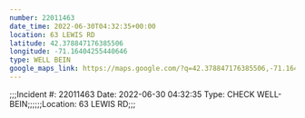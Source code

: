 ```yaml
---
number: 22011463
date_time: 2022-06-30T04:32:35+00:00
location: 63 LEWIS RD
latitude: 42.378847176385506
longitude: -71.16404255440646
type: WELL BEIN
google_maps_link: https://maps.google.com/?q=42.378847176385506,-71.16404255440646
---
```


;;;Incident #: 22011463  Date: 2022-06-30 04:32:35   Type: CHECK WELL-BEIN;;;;;;Location: 63 LEWIS RD;;;

